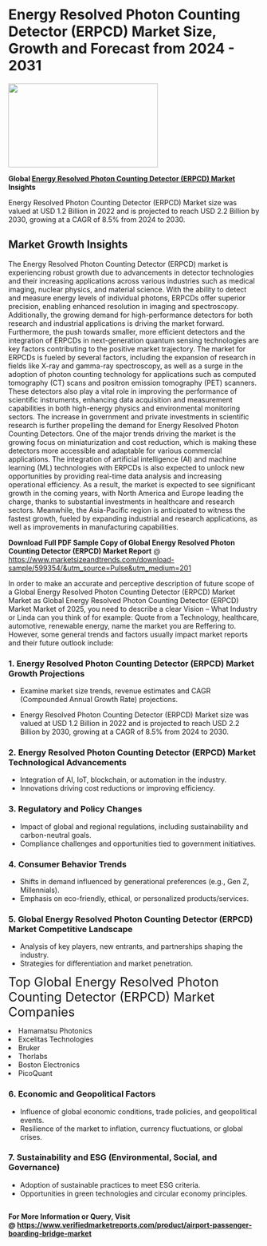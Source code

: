 <H1>Energy Resolved Photon Counting Detector (ERPCD) Market Size, Growth and Forecast from 2024 - 2031</H1><img class="aligncenter size-medium wp-image-584254" src="https://thirdeyenews.in/wp-content/uploads/2024/09/Global-Market-Research-300x168.jpeg" alt="" width="300" height="168" /><p><strong>Global&nbsp;<a href="https://www.marketsizeandtrends.com/download-sample/599354/&amp;utm_source=Pulse&amp;utm_medium=201">Energy Resolved Photon Counting Detector (ERPCD) Market</a> Insights</strong></p><p>Energy Resolved Photon Counting Detector (ERPCD) Market size was valued at USD 1.2 Billion in 2022 and is projected to reach USD 2.2 Billion by 2030, growing at a CAGR of 8.5% from 2024 to 2030.</p><p><h2>Market Growth Insights</h2> The Energy Resolved Photon Counting Detector (ERPCD) market is experiencing robust growth due to advancements in detector technologies and their increasing applications across various industries such as medical imaging, nuclear physics, and material science. With the ability to detect and measure energy levels of individual photons, ERPCDs offer superior precision, enabling enhanced resolution in imaging and spectroscopy. Additionally, the growing demand for high-performance detectors for both research and industrial applications is driving the market forward. Furthermore, the push towards smaller, more efficient detectors and the integration of ERPCDs in next-generation quantum sensing technologies are key factors contributing to the positive market trajectory. The market for ERPCDs is fueled by several factors, including the expansion of research in fields like X-ray and gamma-ray spectroscopy, as well as a surge in the adoption of photon counting technology for applications such as computed tomography (CT) scans and positron emission tomography (PET) scanners. These detectors also play a vital role in improving the performance of scientific instruments, enhancing data acquisition and measurement capabilities in both high-energy physics and environmental monitoring sectors. The increase in government and private investments in scientific research is further propelling the demand for Energy Resolved Photon Counting Detectors. One of the major trends driving the market is the growing focus on miniaturization and cost reduction, which is making these detectors more accessible and adaptable for various commercial applications. The integration of artificial intelligence (AI) and machine learning (ML) technologies with ERPCDs is also expected to unlock new opportunities by providing real-time data analysis and increasing operational efficiency. As a result, the market is expected to see significant growth in the coming years, with North America and Europe leading the charge, thanks to substantial investments in healthcare and research sectors. Meanwhile, the Asia-Pacific region is anticipated to witness the fastest growth, fueled by expanding industrial and research applications, as well as improvements in manufacturing capabilities. </p><p><span class=""><strong>Download Full PDF Sample Copy of Global Energy Resolved Photon Counting Detector (ERPCD) Market Report</strong> @ <a href="https://www.marketsizeandtrends.com/download-sample/599354/&amp;utm_source=Pulse&amp;utm_medium=201" target="_blank">https://www.marketsizeandtrends.com/download-sample/599354/&amp;utm_source=Pulse&amp;utm_medium=201</a></span></p><p>In order to make an accurate and perceptive description of future scope of a Global&nbsp;Energy Resolved Photon Counting Detector (ERPCD) Market Market as Global&nbsp;Energy Resolved Photon Counting Detector (ERPCD) Market Market of 2025, you need to describe a clear Vision &ndash; What Industry or Linda can you think of for example: Quote from a Technology, healthcare, automotive, renewable energy, name the market you are Reffering to. However, some general trends and factors usually impact market reports and their future outlook include:</p><h3>1.&nbsp;<strong>Energy Resolved Photon Counting Detector (ERPCD) Market Growth Projections</strong></h3><ul><li>Examine market size trends, revenue estimates and CAGR (Compounded Annual Growth Rate) projections.</li><li><p>Energy Resolved Photon Counting Detector (ERPCD) Market size was valued at USD 1.2 Billion in 2022 and is projected to reach USD 2.2 Billion by 2030, growing at a CAGR of 8.5% from 2024 to 2030.</p></li></ul><h3>2.&nbsp;<strong>Energy Resolved Photon Counting Detector (ERPCD) Market Technological Advancements</strong></h3><ul><li>Integration of AI, IoT, blockchain, or automation in the industry.</li><li>Innovations driving cost reductions or improving efficiency.</li></ul><h3>3.&nbsp;<strong>Regulatory and Policy Changes</strong></h3><ul><li>Impact of global and regional regulations, including sustainability and carbon-neutral goals.</li><li>Compliance challenges and opportunities tied to government initiatives.</li></ul><h3>4.&nbsp;<strong>Consumer Behavior Trends</strong></h3><ul><li>Shifts in demand influenced by generational preferences (e.g., Gen Z, Millennials).</li><li>Emphasis on eco-friendly, ethical, or personalized products/services.</li></ul><h3>5.&nbsp;<strong>Global Energy Resolved Photon Counting Detector (ERPCD) Market Competitive Landscape</strong></h3><ul><li>Analysis of key players, new entrants, and partnerships shaping the industry.</li><li>Strategies for differentiation and market penetration.</li></ul><p data-pm-slice="1 1 []"><span style="color: inherit; font-family: inherit; font-size: 25px;">Top Global Energy Resolved Photon Counting Detector (ERPCD) Market Companies</span></p><div class="" data-test-id=""><p><li>Hamamatsu Photonics</li><li> Excelitas Technologies</li><li> Bruker</li><li> Thorlabs</li><li> Boston Electronics</li><li> PicoQuant</li></p></div><h3>6.&nbsp;<strong>Economic and Geopolitical Factors</strong></h3><ul><li>Influence of global economic conditions, trade policies, and geopolitical events.</li><li>Resilience of the market to inflation, currency fluctuations, or global crises.</li></ul><h3>7.&nbsp;<strong>Sustainability and ESG (Environmental, Social, and Governance)</strong></h3><ul><li>Adoption of sustainable practices to meet ESG criteria.</li><li>Opportunities in green technologies and circular economy principles.</li></ul><h2><strong style="font-size: 14px;">For More Information or Query, Visit @&nbsp;</strong><a style="background-color: #ffffff; font-size: 14px;" href="https://www.marketsizeandtrends.com/report/energy-resolved-photon-counting-detector-erpcd-market/" target="_blank">https://www.verifiedmarketreports.com/product/airport-passenger-boarding-bridge-market</a></h2>
